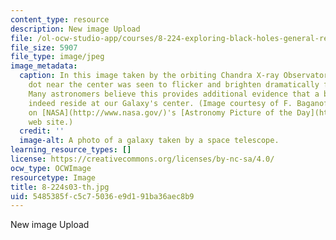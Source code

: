 ```yaml
---
content_type: resource
description: New image Upload
file: /ol-ocw-studio-app/courses/8-224-exploring-black-holes-general-relativity-astrophysics-spring-2003/5485385fc5c75036e9d191ba36aec8b9_8-224s03-th.jpg
file_size: 5907
file_type: image/jpeg
image_metadata:
  caption: In this image taken by the orbiting Chandra X-ray Observatory, the bright
    dot near the center was seen to flicker and brighten dramatically for a few minutes.
    Many astronomers believe this provides additional evidence that a black hole does
    indeed reside at our Galaxy's center. (Image courtesy of F. Baganoff, MIT as presented
    on [NASA](http://www.nasa.gov/)'s [Astronomy Picture of the Day](http://apod.gsfc.nasa.gov/apod/)
    web site.)
  credit: ''
  image-alt: A photo of a galaxy taken by a space telescope.
learning_resource_types: []
license: https://creativecommons.org/licenses/by-nc-sa/4.0/
ocw_type: OCWImage
resourcetype: Image
title: 8-224s03-th.jpg
uid: 5485385f-c5c7-5036-e9d1-91ba36aec8b9
---
```

New image Upload